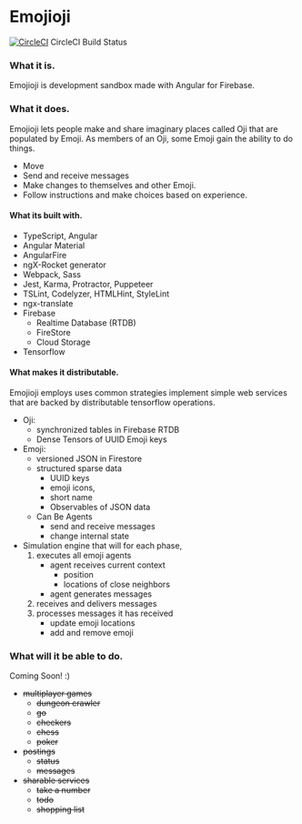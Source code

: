 # Emojioji

[![CircleCI](https://circleci.com/gh/eireford/emojioji.svg?style=svg)](https://circleci.com/gh/eireford/emojioji) CircleCI Build Status

### What it is.
Emojioji is development sandbox made with Angular for Firebase.

### What it does.

Emojioji lets people make and share imaginary places called Oji that are populated by Emoji.
As members of an Oji, some Emoji gain the ability to do things.

- Move
- Send and receive messages
- Make changes to themselves and other Emoji.
- Follow instructions and make choices based on experience.

#### What its built with.

- TypeScript, Angular
- Angular Material
- AngularFire
- ngX-Rocket generator
- Webpack, Sass
- Jest, Karma, Protractor, Puppeteer
- TSLint, Codelyzer, HTMLHint, StyleLint
- ngx-translate
- Firebase
  - Realtime Database (RTDB)
  - FireStore
  - Cloud Storage
- Tensorflow

#### What makes it distributable.

Emojioji employs uses common strategies implement simple web services that are backed by distributable tensorflow operations.

- Oji:
    - synchronized tables in Firebase RTDB
    - Dense Tensors of UUID Emoji keys
- Emoji: 
    - versioned JSON in Firestore
    - structured sparse data
        - UUID keys
        - emoji icons, 
        - short name
        - Observables of JSON data
    - Can Be Agents
        - send and receive messages
        - change internal state 
- Simulation engine that will for each phase,
    1) executes all emoji agents
        - agent receives current context
            - position
            - locations of close neighbors
        - agent generates messages
    2) receives and delivers messages
    3) processes messages it has received
        - update emoji locations
        - add and remove emoji
        
### What will it be able to do.

Coming Soon! :)

- ~~multiplayer games~~
  - ~~dungeon crawler~~
  - ~~go~~
  - ~~checkers~~
  - ~~chess~~
  - ~~poker~~
- ~~postings~~
  - ~~status~~
  - ~~messages~~
- ~~sharable services~~
  - ~~take a number~~
  - ~~todo~~
  - ~~shopping list~~
